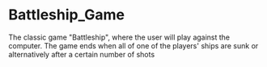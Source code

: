 # Battleship_Game
 The classic game "Battleship", where the user will play against the computer. The game ends when all of one of the players' ships are sunk or alternatively after a certain number of shots
